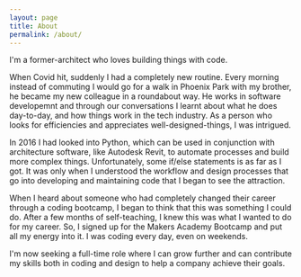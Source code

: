 ```yaml
---
layout: page
title: About
permalink: /about/
---
```


I'm a former-architect who loves building things with code.

When Covid hit, suddenly I had a completely new routine. Every morning instead of commuting I would go for a walk in Phoenix Park with my brother, he became my new colleague in a roundabout way. He works in software developemnt and through our conversations I learnt about what he does day-to-day, and how things work in the tech industry. As a person who looks for efficiencies and appreciates well-designed-things, I was intrigued.

In 2016 I had looked into Python, which can be used in conjunction with architecture software, like Autodesk Revit, to automate processes and build more complex things. Unfortunately, some if/else statements is as far as I got. It was only when I understood the workflow and design processes that go into developing and maintaining code that I began to see the attraction.

When I heard about someone who had completely changed their career through a coding bootcamp, I began to think that this was something I could do. After a few months of self-teaching, I knew this was what I wanted to do for my career. So, I signed up for the Makers Academy Bootcamp and put all my energy into it. I was coding every day, even on weekends.

I'm now seeking a full-time role where I can grow further and can contribute my skills both in coding and design to help a company achieve their goals.
